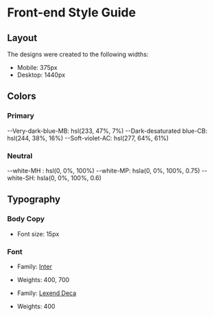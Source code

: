 # Front-end Style Guide

## Layout

The designs were created to the following widths:

- Mobile: 375px
- Desktop: 1440px

## Colors

### Primary

--Very-dark-blue-MB: hsl(233, 47%, 7%)
--Dark-desaturated blue-CB: hsl(244, 38%, 16%)
--Soft-violet-AC: hsl(277, 64%, 61%)

### Neutral

--white-MH : hsl(0, 0%, 100%)
--white-MP: hsla(0, 0%, 100%, 0.75)
--white-SH: hsla(0, 0%, 100%, 0.6)

## Typography

### Body Copy

- Font size: 15px

### Font

- Family: [Inter](https://fonts.google.com/specimen/Inter)
- Weights: 400, 700

- Family: [Lexend Deca](https://fonts.google.com/specimen/Lexend+Deca)
- Weights: 400
